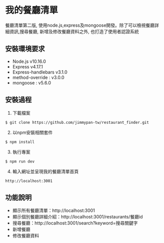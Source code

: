 # 我的餐廳清單
餐廳清單第二版, 使用node.js,express及mongoose開發。除了可以檢視餐廳詳細資訊,搜尋餐廳, 新增及修改餐廳資料之外, 也打造了使用者認證系統

## 安裝環境要求

+ Node.js v10.16.0
+ Express v4.17.1
+ Express-handlebars v3.1.0
+ method-override : v3.0.0
+ mongoose : v5.6.0

## 安裝過程
1. 下載檔案
```
$ git clone https://github.com/jimmypan-tw/restaurant_finder.git
```
2. 以npm安裝相關套件
```
$ npm install
```
3. 執行專案
```
$ npm run dev
```
4. 輸入網址並呈現我的餐廳清單首頁
```
http://localhost:3001
```

## 功能說明
+ 顯示所有餐廳清單：http://localhost:3001
+ 顯示個別餐廳詳細介紹：http://localhost:3001/restaurants/餐廳id
+ 搜尋餐廳：http://localhost:3001/search?keyword=搜尋關鍵字
+ 新增餐廳
+ 修改餐廳資料


